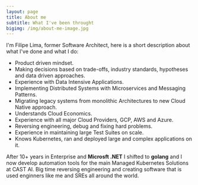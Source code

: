 ```yaml
---
layout: page
title: About me
subtitle: What I've been throught
bigimg: /img/about-me-image.jpg
---
```


I'm Filipe Lima, former Software Architect, here is a short description about what I've done and what I do:

- Product driven mindset.
- Making decisions based on trade-offs, industry standards, hypotheses and data driven approaches.
- Experience with Data Intensive Applications.
- Implementing Distributed Systems with Microservices and Messaging Patterns.
- Migrating legacy systems from monolithic Architectures to new Cloud Native approach.
- Understands Cloud Economics.
- Experience with all major Cloud Providers, GCP, AWS and Azure.
- Reversing engineering, debug and fixing hard problems.
- Experience in maintaining large Test Suites on scale.
- Knows Kubernetes, ran and deployed large and complex applications on it.

After 10+ years in Enterprise and **Microsft .NET** I shifted to **golang** and I now develop automation tools for the main Managed Kubernetes Solutions at CAST AI. Big time reversing engineering and creating software that is used enginners like me and SREs all around the world.
